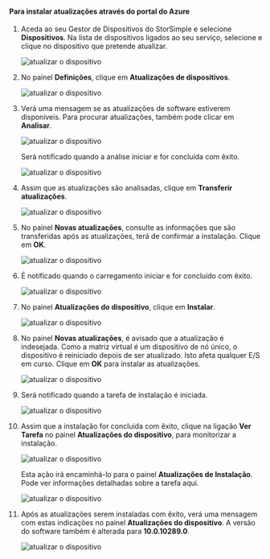 <!--author=alkohli last changed: 01/18/17 -->

#### <a name="to-install-updates-via-the-azure-portal"></a>Para instalar atualizações através do portal do Azure

1. Aceda ao seu Gestor de Dispositivos do StorSimple e selecione **Dispositivos**. Na lista de dispositivos ligados ao seu serviço, selecione e clique no dispositivo que pretende atualizar. 

    ![atualizar o dispositivo](../includes/media/storsimple-virtual-array-install-update-via-portal-04/azupdate1m.png) 

2. No painel **Definições**, clique em **Atualizações de dispositivos**. 

    ![atualizar o dispositivo](../includes/media/storsimple-virtual-array-install-update-via-portal-04/azupdate2m.png)  

3. Verá uma mensagem se as atualizações de software estiverem disponíveis. Para procurar atualizações, também pode clicar em **Analisar**.

    ![atualizar o dispositivo](../includes/media/storsimple-virtual-array-install-update-via-portal-04/azupdate3m1.png)

    Será notificado quando a análise iniciar e for concluída com êxito.

    ![atualizar o dispositivo](../includes/media/storsimple-virtual-array-install-update-via-portal-04/azupdate5m.png)

4. Assim que as atualizações são analisadas, clique em **Transferir atualizações**. 

    ![atualizar o dispositivo](../includes/media/storsimple-virtual-array-install-update-via-portal-04/azupdate6m.png)

5. No painel **Novas atualizações**, consulte as informações que são transferidas após as atualizações, terá de confirmar a instalação. Clique em **OK**.

    ![atualizar o dispositivo](../includes/media/storsimple-virtual-array-install-update-via-portal-04/azupdate7m.png)

6. É notificado quando o carregamento iniciar e for concluído com êxito.

     ![atualizar o dispositivo](../includes/media/storsimple-virtual-array-install-update-via-portal-04/azupdate8m.png)

5. No painel **Atualizações do dispositivo**, clique em **Instalar**.

     ![atualizar o dispositivo](../includes/media/storsimple-virtual-array-install-update-via-portal-04/azupdate11m1.png)   

6. No painel **Novas atualizações**, é avisado que a atualização é indesejada. Como a matriz virtual é um dispositivo de nó único, o dispositivo é reiniciado depois de ser atualizado. Isto afeta qualquer E/S em curso. Clique em **OK** para instalar as atualizações. 

    ![atualizar o dispositivo](../includes/media/storsimple-virtual-array-install-update-via-portal-04/azupdate12m.png) 

7. Será notificado quando a tarefa de instalação é iniciada. 

    ![atualizar o dispositivo](../includes/media/storsimple-virtual-array-install-update-via-portal-04/azupdate13m.png)

8.  Assim que a instalação for concluída com êxito, clique na ligação **Ver Tarefa** no painel **Atualizações do dispositivo**, para monitorizar a instalação. 

    ![atualizar o dispositivo](../includes/media/storsimple-virtual-array-install-update-via-portal-04/azupdate15m1.png)

    Esta ação irá encaminhá-lo para o painel **Atualizações de Instalação**. Pode ver informações detalhadas sobre a tarefa aqui.

    ![atualizar o dispositivo](../includes/media/storsimple-virtual-array-install-update-via-portal-04/azupdate16m1.png)

9. Após as atualizações serem instaladas com êxito, verá uma mensagem com estas indicações no painel **Atualizações do dispositivo**. A versão do software também é alterada para **10.0.10289.0**.

    ![atualizar o dispositivo](../includes/media/storsimple-virtual-array-install-update-via-portal-04/azupdate17m1.png)

<!--HONumber=Feb17_HO1-->


